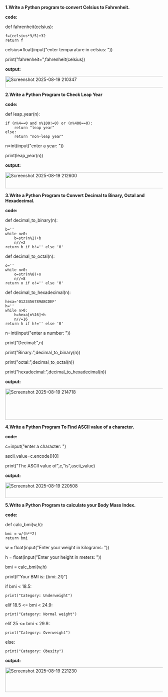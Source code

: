 <b>1.Write a Python program to convert Celsius to Fahrenheit.</b>

<b>code:</b>

def fahrenheit(celsius):

    f=(celsius*9/5)+32
    return f

celsius=float(input("enter temparature in celsius: "))

print("fahrenheit=",fahrenheit(celsius))

<b>output:</b>

<img width="707" height="36" alt="Screenshot 2025-08-19 210347" src="https://github.com/user-attachments/assets/d0e39204-72d0-4826-9881-5b96059cebe0" />

<b>2.Write a Python Program to Check Leap Year</b>

<b>code:</b>

def leap_year(n):

    if (n%4==0 and n%100!=0) or (n%400==0):
        return "leap year"
    else:
        return "non-leap year"
        
n=int(input("enter a year: "))

print(leap_year(n))

<b>output:</b>

<img width="639" height="51" alt="Screenshot 2025-08-19 212600" src="https://github.com/user-attachments/assets/c26773be-bb9c-487c-9879-a670e1c27aef" />

<b>3.Write a Python Program to Convert Decimal to Binary, Octal and Hexadecimal.</b>

<b>code:</b>

def decimal_to_binary(n):

    b=''
    while n>0:
        b=str(n%2)+b
        n//=2
    return b if b!='' else '0'
    
def decimal_to_octal(n):

    o=''
    while n>0:
        o=str(n%8)+o
        n//=8
    return o if o!='' else '0'
    
def decimal_to_hexadecimal(n):

    hexa='0123456789ABCDEF'
    h=''
    while n>0:
        h=hexa[n%16]+h
        n//=16
    return h if h!='' else '0'

n=int(input("enter a number: "))

print("Decimal:",n)

print("Binary:",decimal_to_binary(n))

print("octal:",decimal_to_octal(n))

print("hexadecimal:",decimal_to_hexadecimal(n))

<b>output:</b>

<img width="661" height="99" alt="Screenshot 2025-08-19 214718" src="https://github.com/user-attachments/assets/c5942018-b5cf-423c-932b-f2610483418c" />

<b>4.Write a Python Program To Find ASCII value of a character.</b>

<b>code:</b>

c=input("enter a character: ")

ascii_value=c.encode()[0]

print("The ASCII value of",c,"is",ascii_value)

<b>output:</b>

<img width="725" height="49" alt="Screenshot 2025-08-19 220508" src="https://github.com/user-attachments/assets/fd8c2f13-aed4-4839-9e73-1cad67fa6da6" />

<b>5.Write a Python Program to calculate your Body Mass Index.</b>

<b>code:</b>

def calc_bmi(w,h):

    bmi = w/(h**2)
    return bmi

w = float(input("Enter your weight in kilograms: "))

h = float(input("Enter your height in meters: "))

bmi = calc_bmi(w,h)

print(f"Your BMI is: {bmi:.2f}")

if bmi < 18.5:

    print("Category: Underweight")

elif 18.5 <= bmi < 24.9:

    print("Category: Normal weight")

elif 25 <= bmi < 29.9:
    
    print("Category: Overweight")

else:
    
    print("Category: Obesity")

<b>output:</b>

<img width="734" height="78" alt="Screenshot 2025-08-19 221230" src="https://github.com/user-attachments/assets/feb66809-7fb1-4e4e-b9e3-46d64d969807" />
